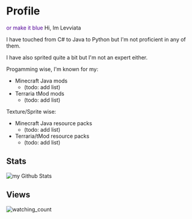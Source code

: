 # Profile
  <span style="color:#520099;">or make it blue</span>
Hi, Im Levviata

I have touched from C# to Java to Python but I'm not proficient in any of them.

I have also sprited quite a bit but I'm not an expert either.

Progamming wise, I'm known for my:
- Minecraft Java mods
  - (todo: add list)
- Terraria tMod mods
  - (todo: add list)  

Texture/Sprite wise:
- Minecraft Java resource packs
  - (todo: add list)
- Terraria/tMod resource packs
  - (todo: add list)

## Stats

<!-- 
Base background color: #00193d

Background color gradient: #161d27, #273345, #374962

Base text color: #bacce8

Base title color: #547096

-->

<img align="center" src="breaklinkhttps://github-readme-stats.vercel.app/api?username=levviata&include_all_commits=true&count_private=true&show_icons=true&line_height=20&title_color=ccffcc&icon_color=ccf9ff&text_color=cce0ff&bg_color=09101b,09191b,0c180c" alt="my Github Stats"/>

## Views
<img src="https://widgetbite.com/stats/levviata" alt="watching_count" />
 
